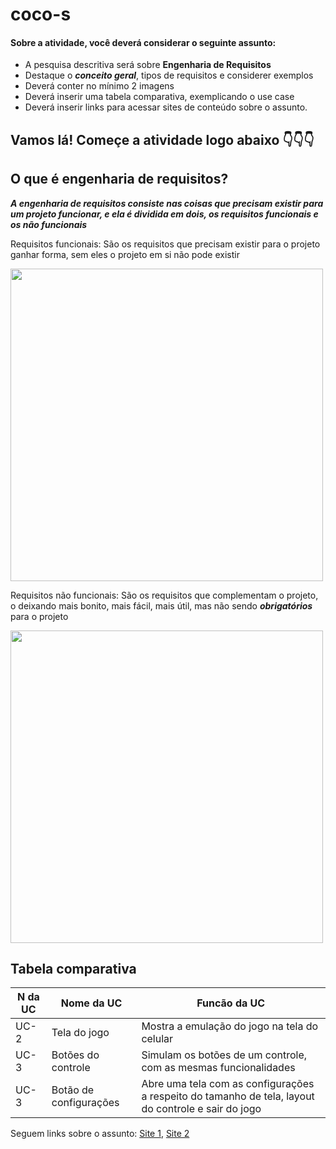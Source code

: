 # coco-s
#### Sobre a atividade, você deverá considerar o seguinte assunto:

- A pesquisa descritiva será sobre **Engenharia de Requisitos**
- Destaque o **_conceito geral_**, tipos de requisitos e considerer exemplos
- Deverá conter no mínimo 2 imagens
- Deverá inserir uma tabela comparativa, exemplicando o use case
- Deverá inserir links para acessar sites de conteúdo sobre o assunto.

## Vamos lá! Começe a atividade logo abaixo 👇👇👇

## O que é engenharia de requisitos?
 **_A engenharia de requisitos consiste nas coisas que precisam existir para um projeto funcionar, e ela é dividida em dois, os requisitos funcionais e os não funcionais_**

 Requisitos funcionais: São os requisitos que precisam existir para o projeto ganhar forma, sem eles o projeto em si não pode existir

 <img src="https://res.cloudinary.com/practicaldev/image/fetch/s--SKUh3GHz--/c_limit%2Cf_auto%2Cfl_progressive%2Cq_auto%2Cw_800/https://dev-to-uploads.s3.amazonaws.com/uploads/articles/o63vc02gw53b0r1xw505.jpg" width="500">
 
 Requisitos não funcionais: São os requisitos que complementam o projeto, o deixando mais bonito, mais fácil, mais útil, mas não sendo **_obrigatórios_** para o projeto

 <img src="https://lh4.googleusercontent.com/ZeJ892YyP8sdF_7JNesPcJJjFzNT6ordRspJM021tjW1ndepN-HpMlAtQCZGo4fjSDZavStNPi-S6oZtS-UDQ4DID6byz59yCHjKyd572trbrjc51Azo7X827YR-wjFM_juvUZnsYQkDcNS6l3fjKoc" width="500">

## Tabela comparativa

| N da UC | Nome da UC             | Funcão da UC                                                                                        |
|---------|------------------------|-----------------------------------------------------------------------------------------------------|
| UC-2    | Tela do jogo           | Mostra a emulação do jogo na tela do celular                                                        |
| UC-3    | Botões do controle     | Simulam os botões de um controle, com as mesmas funcionalidades                                     |
| UC-3    | Botão de configurações | Abre uma tela com as configurações a respeito do tamanho de tela, layout do controle e sair do jogo |

 Seguem links sobre o assunto:
[Site 1](https://www.mestresdaweb.com.br/tecnologias/requisitos-funcionais-e-nao-funcionais-o-que-sao), [Site 2](https://blog.casadodesenvolvedor.com.br/requisitos-funcionais-e-nao-funcionais/)
